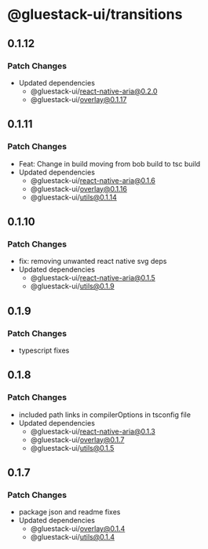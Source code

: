 # @gluestack-ui/transitions

## 0.1.12

### Patch Changes

- Updated dependencies
  - @gluestack-ui/react-native-aria@0.2.0
  - @gluestack-ui/overlay@0.1.17

## 0.1.11

### Patch Changes

- Feat: Change in build moving from bob build to tsc build
- Updated dependencies
  - @gluestack-ui/react-native-aria@0.1.6
  - @gluestack-ui/overlay@0.1.16
  - @gluestack-ui/utils@0.1.14

## 0.1.10

### Patch Changes

- fix: removing unwanted react native svg deps
- Updated dependencies
  - @gluestack-ui/react-native-aria@0.1.5
  - @gluestack-ui/utils@0.1.9

## 0.1.9

### Patch Changes

- typescript fixes

## 0.1.8

### Patch Changes

- included path links in compilerOptions in tsconfig file
- Updated dependencies
  - @gluestack-ui/react-native-aria@0.1.3
  - @gluestack-ui/overlay@0.1.7
  - @gluestack-ui/utils@0.1.5

## 0.1.7

### Patch Changes

- package json and readme fixes
- Updated dependencies
  - @gluestack-ui/overlay@0.1.4
  - @gluestack-ui/utils@0.1.4
